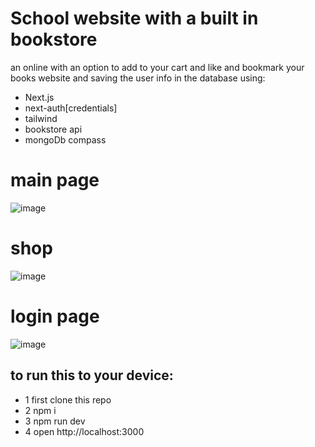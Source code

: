 # School website with a built in bookstore

an online with an option to add to your cart and like and bookmark your books website and saving the user info in the database using:
- Next.js
- next-auth[credentials]
- tailwind
- bookstore api
- mongoDb compass
# main page
![image](https://github.com/ArashAzma/School-website/assets/46264576/dad6823c-652e-491e-b21b-7506ccdd30ef)

# shop
![image](https://github.com/ArashAzma/School-website/assets/46264576/688c4cd3-99fe-4aa5-af67-cdbcab1e7f9a)

# login page
![image](https://github.com/ArashAzma/School-website/assets/46264576/94a5d1f8-58c3-4f8a-804d-a251709f1b8b)

## to run this to your device:
- 1 first clone this repo
- 2 npm i
- 3 npm run dev
- 4 open http://localhost:3000

